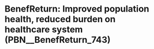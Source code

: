 # BenefReturn: __Improved population health, reduced burden on healthcare system__ (PBN__BenefReturn_743)

